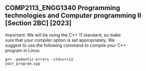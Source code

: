 ## COMP2113_ENGG1340 Programming technologies and Computer programming II [Section 2BC] [2023]
Important: We will be using the C++ 11 standard, so make <br>
sure that your compiler option is set appropriately. We <br>
suggest to use the following command to compile your C++ <br>
program in Linux: <br>
```
g++ -pedantic-errors -std=c++11
your_program.cpp
```
